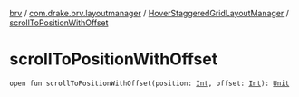 [brv](../../index.md) / [com.drake.brv.layoutmanager](../index.md) / [HoverStaggeredGridLayoutManager](index.md) / [scrollToPositionWithOffset](./scroll-to-position-with-offset.md)

# scrollToPositionWithOffset

`open fun scrollToPositionWithOffset(position: `[`Int`](https://kotlinlang.org/api/latest/jvm/stdlib/kotlin/-int/index.html)`, offset: `[`Int`](https://kotlinlang.org/api/latest/jvm/stdlib/kotlin/-int/index.html)`): `[`Unit`](https://kotlinlang.org/api/latest/jvm/stdlib/kotlin/-unit/index.html)